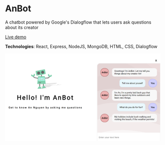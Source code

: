 # AnBot

A chatbot powered by Google's Dialogflow that lets users ask questions about its creator

[Live demo](https://anbotchatbot.herokuapp.com/ "AnBot Chatbot")

**Technologies**: React, Express, NodeJS, MongoDB, HTML, CSS, Dialogflow


![alt text](https://github.com/PleatherShaman/AnBot/blob/master/client/src/images/AnBot.png "Logo Title Text 1")
